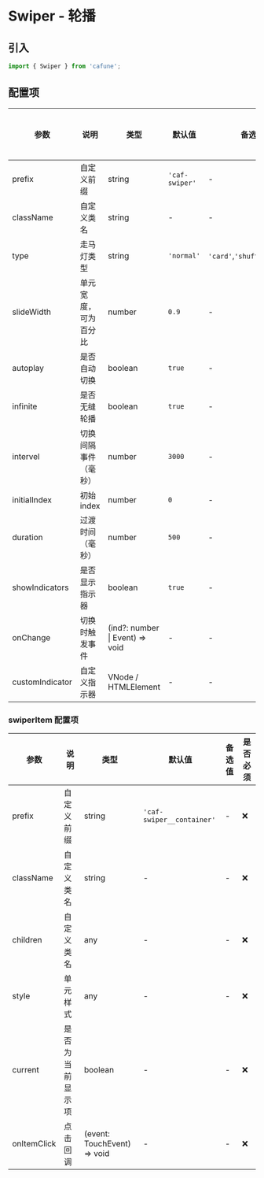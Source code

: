 # Swiper - 轮播

## 引入
```jsx
import { Swiper } from 'cafune';
```

## 配置项
| 参数 | 说明 | 类型 | 默认值 |备选值 | 是否必须 |
| --- | --- | --- | --- | --- | --- |
| prefix | 自定义前缀 | string | `'caf-swiper'` | - | ❌ |
| className | 自定义类名 | string | - | - | ❌ |
| type | 走马灯类型 | string | `'normal'` | `'card'`,`'shuffle'`,`'fade'` | ❌ |
| slideWidth | 单元宽度，可为百分比 | number | `0.9` | - | ❌ |
| autoplay | 是否自动切换 | boolean | `true` | - | ❌ |
| infinite | 是否无缝轮播 | boolean | `true` | - | ❌ |
| intervel | 切换间隔事件（毫秒） | number | `3000` | - | ❌ |
| initialIndex | 初始index | number | `0` | - | ❌ |
| duration | 过渡时间（毫秒） | number | `500` | - | ❌ |
| showIndicators | 是否显示指示器 | boolean | `true` | - | ❌ |
| onChange | 切换时触发事件 | (ind?: number &#124; Event) => void | - | - | ❌ |
| customIndicator | 自定义指示器 | VNode / HTMLElement | - | - | ❌ |

### swiperItem 配置项
| 参数 | 说明 | 类型 | 默认值 |备选值 | 是否必须 |
| --- | --- | --- | --- | --- | --- |
| prefix | 自定义前缀 | string | `'caf-swiper__container'` | - | ❌ |
| className | 自定义类名 | string | - | - | ❌ |
| children | 自定义类名 | any | - | - | ❌ |
| style | 单元样式 | any | - | - | ❌ |
| current | 是否为当前显示项 | boolean | - | - | ❌ |
| onItemClick | 点击回调 | (event: TouchEvent) => void | - | - | ❌ |
